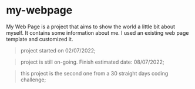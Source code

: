 # my-webpage

My Web Page is a project that aims to show the world a little bit about myself. It contains some information about me. I used an existing web page template and customized it.

>project started on 02/07/2022;

>project is still on-going. Finish estimated date: 08/07/2022;

>this project is the second one from a 30 straight days coding challenge;
